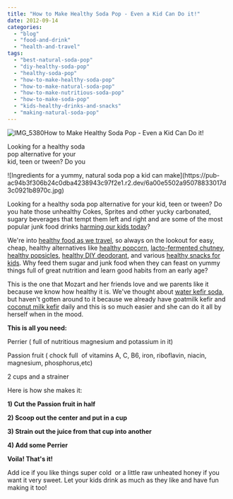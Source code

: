 ```yaml
---
title: "How to Make Healthy Soda Pop - Even a Kid Can Do it!"
date: 2012-09-14
categories: 
  - "blog"
  - "food-and-drink"
  - "health-and-travel"
tags: 
  - "best-natural-soda-pop"
  - "diy-healthy-soda-pop"
  - "healthy-soda-pop"
  - "how-to-make-healthy-soda-pop"
  - "how-to-make-natural-soda-pop"
  - "how-to-make-nutritious-soda-pop"
  - "how-to-make-soda-pop"
  - "kids-healthy-drinks-and-snacks"
  - "making-natural-soda-pop"
---
```


![IMG_5380](https://pub-ac94b3f306b24c0dba4238943c97f2e1.r2.dev/6a00e5502a95078833017c31dacf65970b.jpg)How to Make Healthy Soda Pop - 
Even a Kid Can Do it!  
  
Looking for a healthy soda  
pop alternative for your  
kid, teen or tween? Do you

<!--more--> ![Ingredients for a yummy, natural soda pop a kid can make](https://pub-ac94b3f306b24c0dba4238943c97f2e1.r2.dev/6a00e5502a95078833017d3c0921b8970c.jpg)  
  
  
Looking for a healthy soda pop alternative for your kid, teen or tween? Do you hate those unhealthy Cokes, Sprites and other yucky carbonated, sugary beverages that tempt them left and right and are some of the most popular junk food drinks [harming our kids today](http://www.youtube.com/watch?v=dBnniua6-oM "sugar harms kids and adults")?  
  
We're into [healthy food as we travel](http://soultravelers3new.local/2012/06/healthy-food-and-travel.html "healthy food while traveling"), so always on the lookout for easy, cheap, healthy alternatives like [healthy popcorn](http://soultravelers3new.local/2012/07/how-to-make-healthy-popcorn.html#more "healthy popcorn "), [lacto-fermented chutney](http://soultravelers3new.local/2012/08/how-to-make-healthy-lacto-fermented-mango-papaya-chutney.html "lacto fermented chutney- how to make"), [healthy popsicles](http://soultravelers3new.local/2012/08/how-to-make-healthy-popsicles-.html#more "healthy popsicles - how to make"), [healthy DIY deodorant](http://soultravelers3new.local/2012/09/how-to-make-diy-homemade-deodorant-easy-cheap-healthy.html "healthy DIY deodorant"), and various [healthy snacks for kids](http://soultravelers3new.local/2012/07/healthy-snacks-for-kids.html#more "healthy snacks for kids"). Why feed them sugar and junk food when they can feast on yummy things full of great nutrition and learn good habits from an early age?  
  
This is the one that Mozart and her friends love and we parents like it because we know how healthy it is. We've thought about [water kefir soda](http://www.cheeseslave.com/how-to-make-homemade-soda-pop-with-kefir-grains/ "water kefir soda"), but haven't gotten around to it because we already have goatmilk kefir and [coconut milk kefir](http://soultravelers3new.local/2012/07/-how-to-make-kefir-easy-goats-milk-or-coconut-milk.html "coconut milk kefir - how to make") daily and this is so much easier and she can do it all by herself when in the mood.  
  
**This is all you need:**  
  
Perrier ( full of nutritious magnesium and potassium in it)  
  
Passion fruit ( chock full  of vitamins A, C, B6, iron, riboflavin, niacin, magnesium, phosphorus,etc)  
  
2 cups and a strainer  
  
Here is how she makes it:  
  
**1) Cut the Passion fruit in half**  
  
**2) Scoop out the center and put in a cup**  
  
**3) Strain out the juice from that cup into another**  
  
**4) Add some Perrier**  
  
**Voila! That's it!**  
  
Add ice if you like things super cold  or a little raw unheated honey if you want it very sweet. Let your kids drink as much as they like and have fun making it too!
